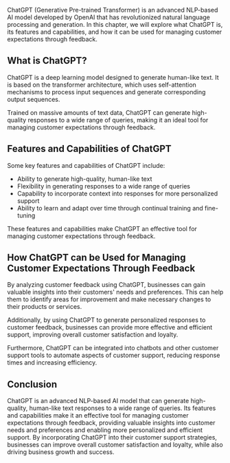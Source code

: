 
ChatGPT (Generative Pre-trained Transformer) is an advanced NLP-based AI model developed by OpenAI that has revolutionized natural language processing and generation. In this chapter, we will explore what ChatGPT is, its features and capabilities, and how it can be used for managing customer expectations through feedback.

What is ChatGPT?
----------------

ChatGPT is a deep learning model designed to generate human-like text. It is based on the transformer architecture, which uses self-attention mechanisms to process input sequences and generate corresponding output sequences.

Trained on massive amounts of text data, ChatGPT can generate high-quality responses to a wide range of queries, making it an ideal tool for managing customer expectations through feedback.

Features and Capabilities of ChatGPT
------------------------------------

Some key features and capabilities of ChatGPT include:

* Ability to generate high-quality, human-like text
* Flexibility in generating responses to a wide range of queries
* Capability to incorporate context into responses for more personalized support
* Ability to learn and adapt over time through continual training and fine-tuning

These features and capabilities make ChatGPT an effective tool for managing customer expectations through feedback.

How ChatGPT can be Used for Managing Customer Expectations Through Feedback
---------------------------------------------------------------------------

By analyzing customer feedback using ChatGPT, businesses can gain valuable insights into their customers' needs and preferences. This can help them to identify areas for improvement and make necessary changes to their products or services.

Additionally, by using ChatGPT to generate personalized responses to customer feedback, businesses can provide more effective and efficient support, improving overall customer satisfaction and loyalty.

Furthermore, ChatGPT can be integrated into chatbots and other customer support tools to automate aspects of customer support, reducing response times and increasing efficiency.

Conclusion
----------

ChatGPT is an advanced NLP-based AI model that can generate high-quality, human-like text responses to a wide range of queries. Its features and capabilities make it an effective tool for managing customer expectations through feedback, providing valuable insights into customer needs and preferences and enabling more personalized and efficient support. By incorporating ChatGPT into their customer support strategies, businesses can improve overall customer satisfaction and loyalty, while also driving business growth and success.
